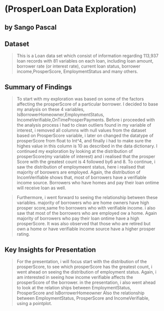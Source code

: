 # (ProsperLoan Data Exploration)
## by Sango Pascal


## Dataset

> This is a Loan data set which consist of information regarding 113,937 loan records with 81 variables on each loan, including loan amount, borrower rate (or interest rate), current loan status, borrower income,ProsperScore, EmploymentStatus and many others.


## Summary of Findings

> To start with my exploration was based on some of the factors affecting the prosperScore of a particular borrower. I decided to base my analysis on these 4 variables, IsBorrowerHomeowner,EmploymentStatus, IncomeVerifiable,OnTimeProsperPayments. Before i proceeded with the analysis process i had to clean outliers found in my variable of interest, i removed all columns with null values from the dataset based on ProsperScore variable, i later on changed the datatype of prosperScore from float to Int^4, and finally i had to make sure the highes value in this column is 10 as described in the data dictionary. 
> I continued my exploration by looking at the distribution of prosperScore(my variable of interest) and i realised that the prosper Score with the greatest count is 4 followed by6 and 8. To continue, i saw the distribution of employmeent status, here i realised that majority of borowers are employed. Again, the distribution of IncomVerifiable shows that, most of borrowers have a verifiable income source. Borrowers who have homes and pay their loan ontime will receive loan as well.

> Furthermore, i went forward to seeing the relationship between these variables. majority of borrowers who are home owners have high prosper score,same fro borrowers who with verifiable income. i also saw that most of the borrowers who are employed ow a home. Again majority of borrowers who pay their loan ontime have a high prosperScore. It was also  observed that those who are retired but own a home or have verifiable income source have a higher prosper rating.
## Key Insights for Presentation

> For the presentation, i will focus start with the distribution of the prosperScore, to see which prosperScore has the greatest count, i went ahead on seeing the distribution of employment status.
> Again, i am interested in seeing how income verifiable affects the prosperScore of the borrower. in the presentation, i also went ahead to look at the relation ships between EmploymentStatus, ProsperScore and IsBorrowerHomeowner Also the relationship between EmploymentStatus, ProsperScore and IncomeVerifiable, using a pointplot.